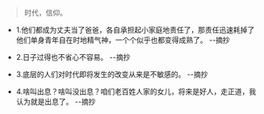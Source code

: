 >时代，信仰。

- 1.他们都成为丈夫当了爸爸，各自承担起小家庭地责任了，那责任迅速耗掉了他们单身青年自在时地精气神，一个个似乎也都变得成熟了。 --摘抄

- 2.日子过得也不省心不容易。 --摘抄

- 3.底层的人们对时代即将发生的改变从来是不敏感的。 --摘抄

- 4.啥叫出息？啥叫没出息？咱们老百姓人家的女儿，将来是好人，走正道，我认为就是出息了。 --摘抄
